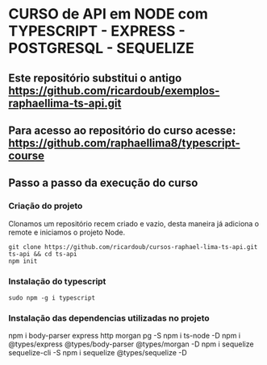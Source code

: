 # CURSO de API em NODE com TYPESCRIPT - EXPRESS - POSTGRESQL - SEQUELIZE

## Este repositório substitui o antigo https://github.com/ricardoub/exemplos-raphaellima-ts-api.git
## Para acesso ao repositório do curso acesse: https://github.com/raphaellima8/typescript-course

## Passo a passo da execução do curso
### Criação do projeto
Clonamos um repositório recem criado e vazio, desta maneira já adiciona o remote e iniciamos o projeto Node.
```
git clone https://github.com/ricardoub/cursos-raphael-lima-ts-api.git ts-api && cd ts-api
npm init
```

### Instalação do typescript
```
sudo npm -g i typescript
```

### Instalação das dependencias utilizadas no projeto
npm i body-parser express http morgan pg -S
npm i ts-node -D
npm i @types/express @types/body-parser @types/morgan -D
npm i sequelize sequelize-cli -S
npm i sequelize @types/sequelize -D
```
